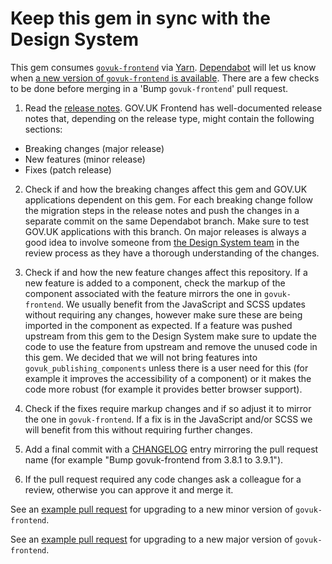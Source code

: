 # Keep this gem in sync with the Design System

This gem consumes [`govuk-frontend`](https://github.com/alphagov/govuk-frontend) via [Yarn](https://classic.yarnpkg.com/). [Dependabot](https://github.com/marketplace/dependabot-preview) will let us know when [a new version of `govuk-frontend` is available](https://github.com/alphagov/govuk_publishing_components/pulls?q=is%3Apr+is%3Aopen+label%3Adependencies+bump+govuk-frontend). There are a few checks to be done before merging in a 'Bump `govuk-frontend`' pull request.

1. Read the [release notes](https://github.com/alphagov/govuk-frontend/releases/). GOV.UK Frontend has well-documented release notes that, depending on the release type, might contain the following sections:
 - Breaking changes (major release)
 - New features (minor release)
 - Fixes (patch release)

2. Check if and how the breaking changes affect this gem and GOV.UK applications dependent on this gem. For each breaking change follow the migration steps in the release notes and push the changes in a separate commit on the same Dependabot branch. Make sure to test GOV.UK applications with this branch. On major releases is always a good idea to involve someone from [the Design System team](https://github.com/orgs/alphagov/teams/team-gov-uk-design-system/members) in the review process as they have a thorough understanding of the changes.

3. Check if and how the new feature changes affect this repository. If a new feature is added to a component, check the markup of the component associated with the feature mirrors the one in `govuk-frontend`. We usually benefit from the JavaScript and SCSS updates without requiring any changes, however make sure these are being imported in the component as expected. If a feature was pushed upstream from this gem to the Design System make sure to update the code to use the feature from upstream and remove the unused code in this gem. We decided that we will not bring features into `govuk_publishing_components` unless there is a user need for this (for example it improves the accessibility of a component) or it makes the code more robust (for example it provides better browser support).

4. Check if the fixes require markup changes and if so adjust it to mirror the one in `govuk-frontend`. If a fix is in the JavaScript and/or SCSS we will benefit from this without requiring further changes.

5. Add a final commit with a [CHANGELOG](/CHANGELOG.md) entry mirroring the pull request name (for example "Bump govuk-frontend from 3.8.1 to 3.9.1").

6. If the pull request required any code changes ask a colleague for a review, otherwise you can approve it and merge it.

See an [example pull request](https://github.com/alphagov/govuk_publishing_components/pull/1705) for upgrading to a new minor version of `govuk-frontend`.

See an [example pull request](https://github.com/alphagov/govuk_publishing_components/pull/1010) for upgrading to a new major version of `govuk-frontend`.
